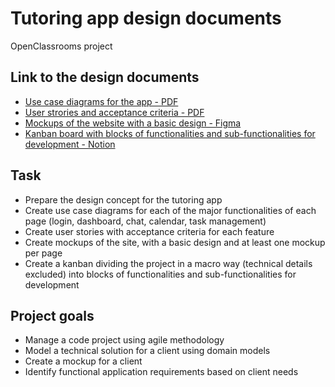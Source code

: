 # Tutoring app design documents

OpenClassrooms project

## Link to the design documents

- [Use case diagrams for the app - PDF](https://github.com/Dimterion/Tutoring-app-design-documents/blob/main/Learn%40Home-Use-Case-Diagrams.pdf)
- [User strories and acceptance criteria - PDF](https://github.com/Dimterion/Tutoring-app-design-documents/blob/main/Learn%40Home-User-Stories%26Acceptance-Criteria.pdf)
- [Mockups of the website with a basic design - Figma](https://www.figma.com/file/qDDZ2eiDEahw7V3LQqf76E/Learn%40Home-mockups)
- [Kanban board with blocks of functionalities and sub-functionalities for development - Notion](https://even-moonflower-317.notion.site/Dev4U-Learn-Home-Project-d44972791de04bcfad1c1cb272b09cd9)

## Task

- Prepare the design concept for the tutoring app
- Create use case diagrams for each of the major functionalities of each page (login, dashboard, chat, calendar, task management)
- Create user stories with acceptance criteria for each feature
- Create mockups of the site, with a basic design and at least one mockup per page
- Create a kanban dividing the project in a macro way (technical details excluded) into blocks of functionalities and sub-functionalities for development

## Project goals

- Manage a code project using agile methodology
- Model a technical solution for a client using domain models
- Create a mockup for a client
- Identify functional application requirements based on client needs
